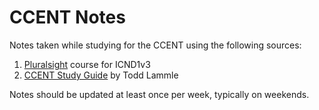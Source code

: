 # CCENT Notes
Notes taken while studying for the CCENT using the following sources:
1. [Pluralsight](www.pluralsight.com) course for ICND1v3  
2. [CCENT Study Guide](https://www.amazon.ca/CCENT-ICND1-Study-Guide-100-105-ebook/dp/B01I5WZ6L2/ref=sr_1_2?ie=UTF8&qid=1476919534&sr=8-2&keywords=todd+lammle+CCENT) by Todd Lammle  

Notes should be updated at least once per week, typically on weekends.

